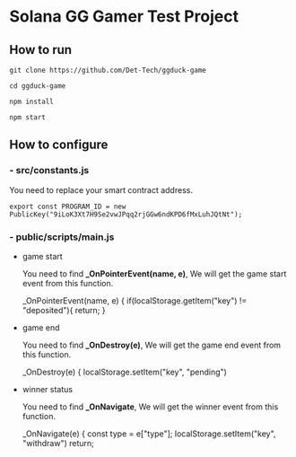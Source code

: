 # Solana GG Gamer Test Project

## How to run
    git clone https://github.com/Det-Tech/ggduck-game

    cd ggduck-game

    npm install

    npm start 

## How to configure

### - src/constants.js

You need to replace your smart contract address.

    export const PROGRAM_ID = new PublicKey("9iLoK3Xt7H9Se2vwJPqq2rjGGw6ndKPD6fMxLuhJQtNt");

### - public/scripts/main.js
- game start

    You need to find **_OnPointerEvent(name, e)**, We will get the game start event from this function.

    _OnPointerEvent(name, e) {
            if(localStorage.getItem("key") != "deposited"){ return; }
            
- game end

    You need to find **_OnDestroy(e)**, We will get the game end event from this function.

    _OnDestroy(e) {
            localStorage.setItem("key", "pending") 

- winner status

    You need to find **_OnNavigate**, We will get the winner event from this function.

     _OnNavigate(e) {
            const type = e["type"];
            localStorage.setItem("key", "withdraw")
            return;



